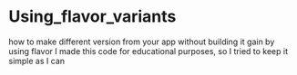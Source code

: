 # Using_flavor_variants
how to make different version from your app without building it gain by using flavor
I made this code for educational purposes, so I tried to keep it simple as I can
